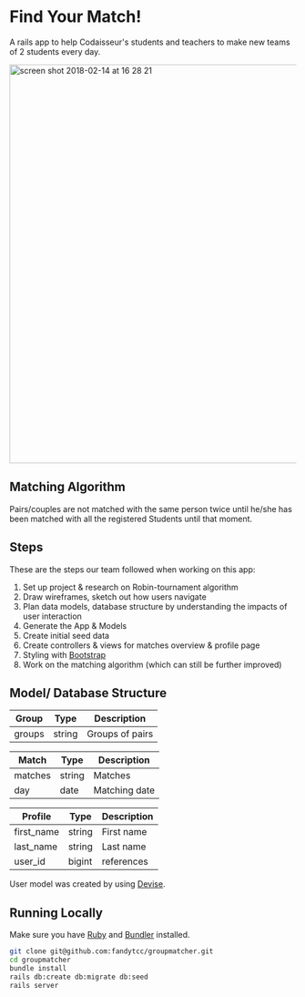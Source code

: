 # Find Your Match!

A rails app to help Codaisseur's students and teachers to make new teams of 2 students every day.

<img width="700" alt="screen shot 2018-02-14 at 16 28 21" src="https://user-images.githubusercontent.com/32798242/36212416-313b98ec-11a4-11e8-88ae-b333e621357a.png">

## Matching Algorithm
Pairs/couples   are   not   matched   with   the   same   person   twice   until   he/she   has   been   matched   with all   the   registered   Students   until   that   moment.

## Steps
These are the steps our team followed when working on this app:
1. Set up project & research on Robin-tournament algorithm
2. Draw wireframes, sketch out how users navigate
3. Plan data models, database structure by understanding the impacts of user interaction
4. Generate the App & Models
5. Create initial seed data
6. Create controllers & views for matches overview & profile page
7. Styling with [Bootstrap](https://getbootstrap.com/)
8. Work on the matching algorithm (which can still be further improved)

## Model/ Database Structure
| Group      | Type   | Description    |
|------------|--------|----------------|
| groups     | string | Groups of pairs|

| Match      | Type   | Description    |
|------------|--------|----------------|
| matches    | string | Matches        |
| day        | date   | Matching date  |

| Profile   | Type   | Description   |
|-----------|--------|---------------|
| first_name| string | First name    |
| last_name | string | Last name     |
| user_id   | bigint | references    |

User model was created by using [Devise](https://github.com/RailsApps/rails-devise).

## Running Locally
Make sure you have [Ruby](https://www.ruby-lang.org/en/) and [Bundler](http://bundler.io/) installed.

```bash
git clone git@github.com:fandytcc/groupmatcher.git
cd groupmatcher
bundle install
rails db:create db:migrate db:seed
rails server
```
